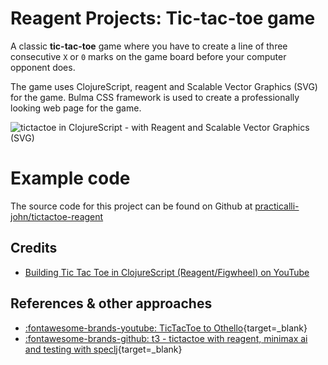 # Reagent Projects: Tic-tac-toe game

A classic **tic-tac-toe** game where you have to create a line of three consecutive `X` or `0` marks on the game board before your computer opponent does.

The game uses ClojureScript, reagent and Scalable Vector Graphics (SVG) for the game.  Bulma CSS framework is used to create a professionally looking web page for the game.

![tictactoe in ClojureScript - with Reagent and Scalable Vector Graphics (SVG)](https://raw.githubusercontent.com/practicalli/graphic-design/live/clojurescript/clojurescript-game-tictactoe-svg-example.png)



# Example code

The source code for this project can be found on Github at [practicalli-john/tictactoe-reagent](https://github.com/practicalli-john/tictactoe-reagent)


## Credits

* [Building Tic Tac Toe in ClojureScript (Reagent/Figwheel) on YouTube](https://www.youtube.com/watch?v=pIiOgTwjbes)


## References & other approaches

- [:fontawesome-brands-youtube: TicTacToe to Othello](https://www.youtube.com/watch?v=7fYmxt29Id4){target=_blank}
- [:fontawesome-brands-github: t3 - tictactoe with reagent, minimax ai and testing with speclj](https://github.com/gadfly361/reagent-tic-tac-toe){target=_blank}
